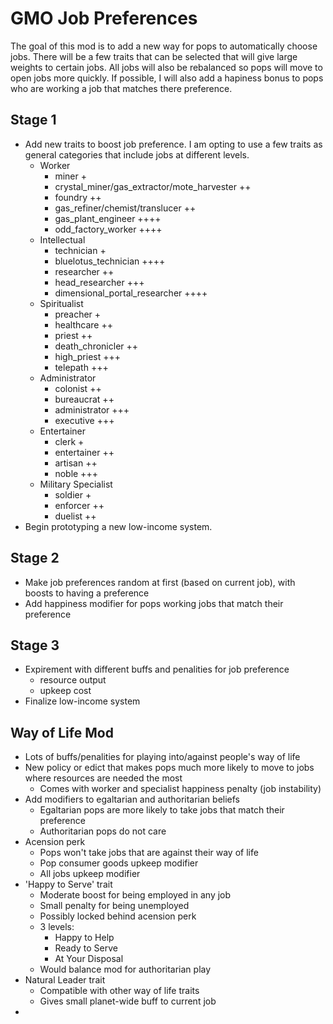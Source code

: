 # GMO Job Preferences

The goal of this mod is to add a new way for pops to automatically choose jobs. There will be a few traits that can be selected that will give large weights to certain jobs. All jobs will also be rebalanced so pops will move to open jobs more quickly. If possible, I will also add a hapiness bonus to pops who are working a job that matches there preference. 

## Stage 1

- Add new traits to boost job preference. I am opting to use a few traits as general categories that include jobs at different levels.
  - Worker 
    - miner +
    - crystal_miner/gas_extractor/mote_harvester ++
    - foundry ++
    - gas_refiner/chemist/translucer ++
    - gas_plant_engineer ++++
    - odd_factory_worker ++++
  - Intellectual 
    - technician +
    - bluelotus_technician ++++
    - researcher ++
    - head_researcher +++
    - dimensional_portal_researcher ++++
  - Spiritualist
    - preacher +
    - healthcare ++
    - priest ++
    - death_chronicler ++
    - high_priest +++
    - telepath +++
  - Administrator
    - colonist ++
    - bureaucrat ++
    - administrator +++
    - executive +++
  - Entertainer
    - clerk +
    - entertainer ++
    - artisan ++
    - noble +++
  - Military Specialist 
    - soldier +
    - enforcer ++
    - duelist ++
- Begin prototyping a new low-income system.

## Stage 2

- Make job preferences random at first (based on current job), with boosts to having a preference
- Add happiness modifier for pops working jobs that match their preference

## Stage 3

- Expirement with different buffs and penalities for job preference
  - resource output
  - upkeep cost
- Finalize low-income system

## Way of Life Mod
- Lots of buffs/penalities for playing into/against people's way of life
- New policy or edict that makes pops much more likely to move to jobs where resources are needed the most
  - Comes with worker and specialist happiness penalty (job instability)
- Add modifiers to egaltarian and authoritarian beliefs
  - Egaltarian pops are more likely to take jobs that match their preference
  - Authoritarian pops do not care 
- Acension perk
  - Pops won't take jobs that are against their way of life
  - Pop consumer goods upkeep modifier
  - All jobs upkeep modifier
- 'Happy to Serve' trait
  - Moderate boost for being employed in any job
  - Small penalty for being unemployed
  - Possibly locked behind acension perk
  - 3 levels:
    - Happy to Help
    - Ready to Serve
    - At Your Disposal
  - Would balance mod for authoritarian play
- Natural Leader trait
  - Compatible with other way of life traits
  - Gives small planet-wide buff to current job
- 